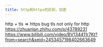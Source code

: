 ```yaml
---
title: http和https的区别，加密
---
```


http + tls => https 
bug tls not only for http
https://zhuanlan.zhihu.com/p/43789231
https://www.bilibili.com/video/BV134411r7Kt?from=search&seid=2453457198402663649
